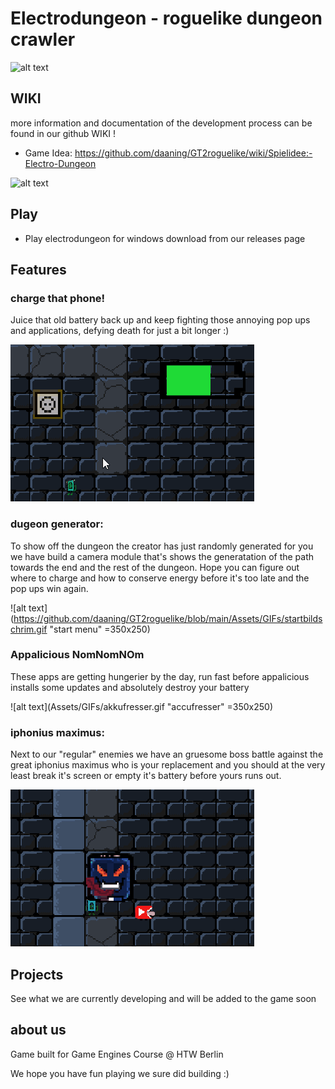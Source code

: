 # Electrodungeon - roguelike dungeon crawler

![alt text](https://github.com/daaning/GT2roguelike/blob/main/Assets/GIFs/electroDungeon.jpg "electro dungeon")

## WIKI

more information and documentation of the development process can be found in our github WIKI !

* Game Idea: https://github.com/daaning/GT2roguelike/wiki/Spielidee:-Electro-Dungeon

![alt text](https://github.com/daaning/GT2roguelike/blob/main/Assets/GIFs/play.jpg "electro dungeon")


## Play 

- Play electrodungeon for windows download from our releases page

## Features

### charge that phone!
Juice that old battery back up and keep fighting those annoying pop ups and applications, defying death for just a bit longer :)

![alt text](Assets/GIFs/charge.gif "charge battery")

### dugeon generator:
To show off the dungeon the creator has just randomly generated for you we have build a camera module that's shows the generatation of the path towards the end and the rest of the dungeon. Hope you can figure out where to charge and how to conserve energy before it's too late and the pop ups win again.

![alt text](https://github.com/daaning/GT2roguelike/blob/main/Assets/GIFs/startbildschrim.gif "start menu" =350x250)


### Appalicious NomNomNOm
These apps are getting hungerier by the day, run fast before appalicious installs some updates and absolutely destroy your battery

![alt text](Assets/GIFs/akkufresser.gif "accufresser" =350x250)

### iphonius maximus:
Next to our "regular" enemies we have an gruesome boss battle against the great iphonius maximus who is your replacement and you should at the very least break it's screen or empty it's battery before yours runs out.

![alt text](Assets/GIFs/bossbattle.gif "bossbattle gif" )


## Projects
See what we are currently developing and will be added to the game soon

## about us

Game built for Game Engines Course @ HTW Berlin

We hope you have fun playing we sure did building :)
